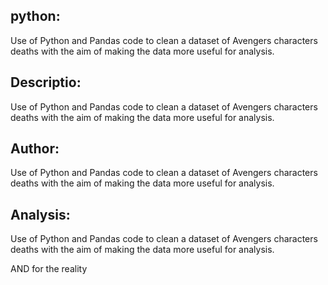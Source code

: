 python:
--


Use of Python and Pandas code to clean a dataset of Avengers characters deaths with the aim of making the data more useful for analysis.

Descriptio:
--

Use of Python and Pandas code to clean a dataset of Avengers characters deaths with the aim of making the data more useful for analysis.

Author:
--
Use of Python and Pandas code to clean a dataset of Avengers characters deaths with the aim of making the data more useful for analysis.

Analysis:
--

Use of Python and Pandas code to clean a dataset of Avengers characters deaths with the aim of making the data more useful for analysis.

AND for the reality
